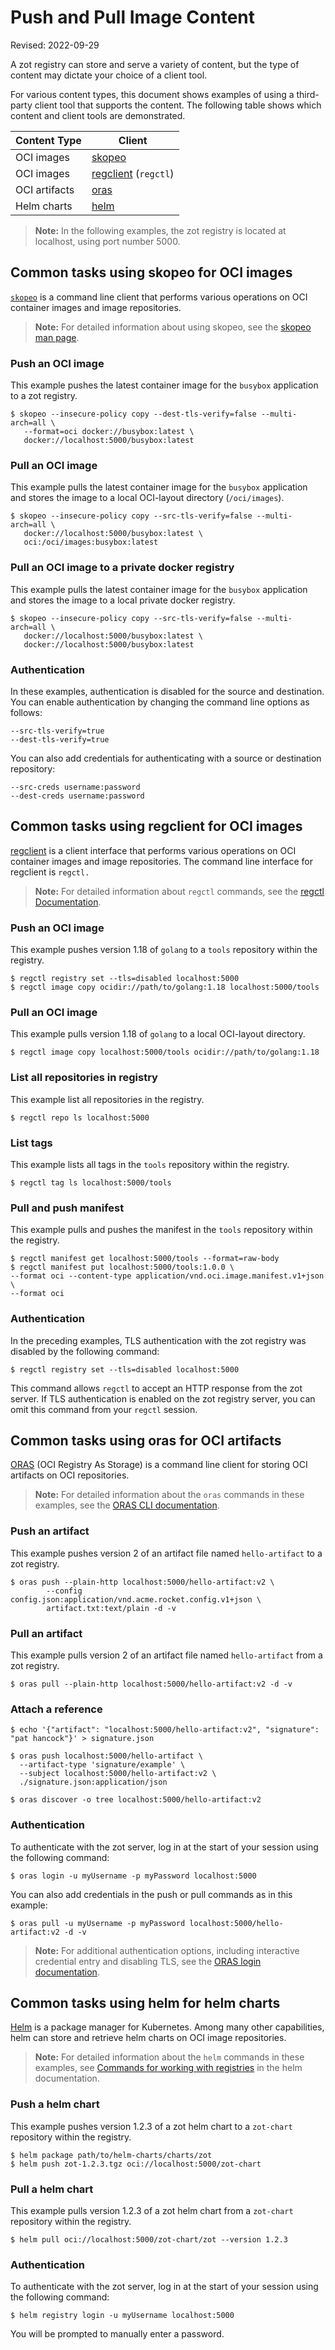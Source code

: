 # Push and Pull Image Content

Revised: 2022-09-29

A zot registry can store and serve a variety of content, but the type of
content may dictate your choice of a client tool.

For various content types, this document shows examples of using a
third-party client tool that supports the content. The following table
shows which content and client tools are demonstrated.

| Content Type  | Client                                 |
|---------------|----------------------------------------|
| OCI images    | [skopeo](#using-skopeo)                |
| OCI images    | [regclient](#using-regedit) (`regctl`) |
| OCI artifacts | [oras](#using-oras)                    |
| Helm charts   | [helm](#using-helm)                    |

> **Note:**
> In the following examples, the zot registry is located at localhost, using port number 5000.

<a name="using-skopeo"></a>

## Common tasks using skopeo for OCI images

[`skopeo`](https://github.com/containers/skopeo) is a command line
client that performs various operations on OCI container images and
image repositories.

> **Note:**
> For detailed information about using skopeo, see the [skopeo man page](https://github.com/containers/skopeo/blob/main/docs/skopeo.1.md).


### Push an OCI image

This example pushes the latest container image for the `busybox`
application to a zot registry.

    $ skopeo --insecure-policy copy --dest-tls-verify=false --multi-arch=all \
       --format=oci docker://busybox:latest \
       docker://localhost:5000/busybox:latest

### Pull an OCI image

This example pulls the latest container image for the `busybox`
application and stores the image to a local OCI-layout directory
(`/oci/images`).

    $ skopeo --insecure-policy copy --src-tls-verify=false --multi-arch=all \
       docker://localhost:5000/busybox:latest \
       oci:/oci/images:busybox:latest

### Pull an OCI image to a private docker registry

This example pulls the latest container image for the `busybox`
application and stores the image to a local private docker registry.

    $ skopeo --insecure-policy copy --src-tls-verify=false --multi-arch=all \
       docker://localhost:5000/busybox:latest \
       docker://localhost:5000/busybox:latest

### Authentication

In these examples, authentication is disabled for the source and
destination. You can enable authentication by changing the command line
options as follows:

    --src-tls-verify=true
    --dest-tls-verify=true

You can also add credentials for authenticating with a source or
destination repository:

    --src-creds username:password
    --dest-creds username:password

<a name="using-regclient"></a>

## Common tasks using regclient for OCI images

[regclient](https://github.com/regclient/regclient) is a client
interface that performs various operations on OCI container images and
image repositories. The command line interface for regclient is
`regctl.`

> **Note:**
> For detailed information about `regctl` commands, see the [regctl Documentation](https://github.com/regclient/regclient/blob/main/docs/regctl.md).

### Push an OCI image

This example pushes version 1.18 of `golang` to a `tools` repository
within the registry.

    $ regctl registry set --tls=disabled localhost:5000
    $ regctl image copy ocidir://path/to/golang:1.18 localhost:5000/tools

### Pull an OCI image

This example pulls version 1.18 of `golang` to a local OCI-layout
directory.

    $ regctl image copy localhost:5000/tools ocidir://path/to/golang:1.18

### List all repositories in registry

This example list all repositories in the registry.

    $ regctl repo ls localhost:5000

### List tags

This example lists all tags in the `tools` repository within the
registry.

    $ regctl tag ls localhost:5000/tools

### Pull and push manifest

This example pulls and pushes the manifest in the `tools` repository
within the registry.

    $ regctl manifest get localhost:5000/tools --format=raw-body
    $ regctl manifest put localhost:5000/tools:1.0.0 \
    --format oci --content-type application/vnd.oci.image.manifest.v1+json \
    --format oci

### Authentication

In the preceding examples, TLS authentication with the zot registry was
disabled by the following command:

    $ regctl registry set --tls=disabled localhost:5000

This command allows `regctl` to accept an HTTP response from the zot
server. If TLS authentication is enabled on the zot registry server, you
can omit this command from your `regctl` session.

<a name="using-oras"></a>

## Common tasks using oras for OCI artifacts

[ORAS](https://oras.land/cli/) (OCI Registry As Storage) is a command
line client for storing OCI artifacts on OCI repositories.

> **Note:**
> For detailed information about the `oras` commands in these examples,
see the [ORAS CLI documentation](https://oras.land/cli/).


### Push an artifact

This example pushes version 2 of an artifact file named `hello-artifact`
to a zot registry.

    $ oras push --plain-http localhost:5000/hello-artifact:v2 \
            --config config.json:application/vnd.acme.rocket.config.v1+json \
            artifact.txt:text/plain -d -v

### Pull an artifact

This example pulls version 2 of an artifact file named `hello-artifact`
from a zot registry.

    $ oras pull --plain-http localhost:5000/hello-artifact:v2 -d -v

### Attach a reference

    $ echo '{"artifact": "localhost:5000/hello-artifact:v2", "signature": "pat hancock"}' > signature.json

    $ oras push localhost:5000/hello-artifact \
      --artifact-type 'signature/example' \
      --subject localhost:5000/hello-artifact:v2 \
      ./signature.json:application/json

    $ oras discover -o tree localhost:5000/hello-artifact:v2


### Authentication

To authenticate with the zot server, log in at the start of your session
using the following command:

    $ oras login -u myUsername -p myPassword localhost:5000

You can also add credentials in the push or pull commands as in this
example:

    $ oras pull -u myUsername -p myPassword localhost:5000/hello-artifact:v2 -d -v

> **Note:**
> For additional authentication options, including interactive credential entry and disabling TLS, see the [ORAS login documentation](https://github.com/oras-project/oras/blob/main/cmd/oras/login.go).

<a name="using-helm"></a>

## Common tasks using helm for helm charts

[Helm](https://helm.sh/) is a package manager for Kubernetes. Among many
other capabilities, helm can store and retrieve helm charts on OCI image
repositories.

> **Note:**
> For detailed information about the `helm` commands in these examples, see [Commands for working with registries](https://helm.sh/docs/topics/registries/) in the helm documentation.

### Push a helm chart

This example pushes version 1.2.3 of a zot helm chart to a `zot-chart`
repository within the registry.

    $ helm package path/to/helm-charts/charts/zot
    $ helm push zot-1.2.3.tgz oci://localhost:5000/zot-chart

### Pull a helm chart

This example pulls version 1.2.3 of a zot helm chart from a `zot-chart`
repository within the registry.

    $ helm pull oci://localhost:5000/zot-chart/zot --version 1.2.3

### Authentication

To authenticate with the zot server, log in at the start of your session
using the following command:

    $ helm registry login -u myUsername localhost:5000

You will be prompted to manually enter a password.
